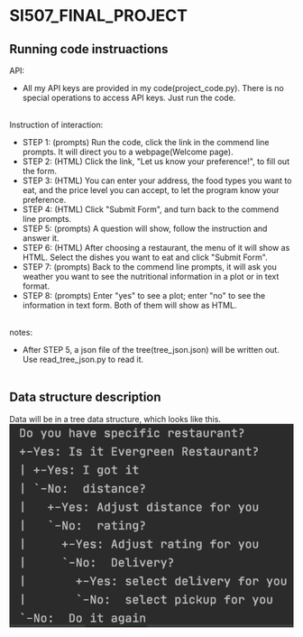 # SI507_FINAL_PROJECT

## Running code instruactions

API: </br>
  - All my API keys are provided in my code(project_code.py). There is no special operations to access API keys. Just run the code. </br></br>

Instruction of interaction: </br>
  - STEP 1: (prompts) Run the code, click the link in the commend line prompts. It will direct you to a webpage(Welcome page). </br>
  - STEP 2: (HTML) Click the link, "Let us know your preference!", to fill out the form. </br>
  - STEP 3: (HTML) You can enter your address, the food types you want to eat, and the price level you can accept, to let the program know your preference. </br>
  - STEP 4: (HTML) Click "Submit Form", and turn back to the commend line prompts. </br>
  - STEP 5: (prompts) A question will show, follow the instruction and answer it. </br>
  - STEP 6: (HTML) After choosing a restaurant, the menu of it will show as HTML. Select the dishes you want to eat and click "Submit Form". </br>
  - STEP 7: (prompts) Back to the commend line prompts, it will ask you weather you want to see the nutritional information in a plot or in text format. </br>
  - STEP 8: (prompts) Enter "yes" to see a plot; enter "no" to see the information in text form. Both of them will show as HTML. </br></br>
  
notes: </br>
  - After STEP 5, a json file of the tree(tree_json.json) will be written out. Use read_tree_json.py to read it. </br></br>


## Data structure description
Data will be in a tree data structure, which looks like this.
![alt_text](https://github.com/liu0ing0ing/SI507_FINAL_PROJECT/blob/main/tree.png?raw=true)


